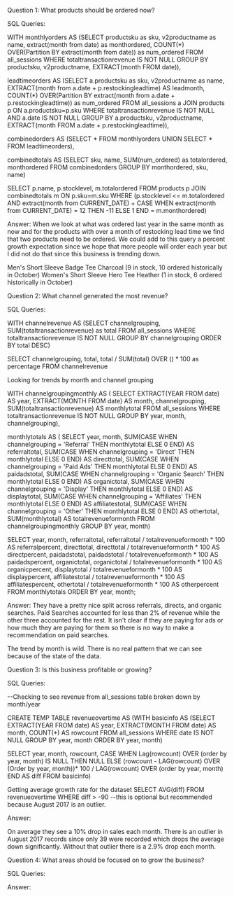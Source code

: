 Question 1: What products should be ordered now? 

SQL Queries:

WITH monthlyorders AS (SELECT productsku as sku, v2productname as name, 
	extract(month from date) as monthordered, 
	COUNT(*) OVER(Partition BY extract(month from date)) as num_ordered
FROM all_sessions
WHERE totaltransactionrevenue IS NOT NULL
GROUP BY productsku, v2productname, EXTRACT(month FROM date)),

leadtimeorders AS (SELECT a.productsku as sku, v2productname as name,
	EXTRACT(month from a.date + p.restockingleadtime) AS leadmonth,
	COUNT(*) OVER(Partition BY extract(month from a.date + p.restockingleadtime)) as num_ordered
FROM all_sessions a
JOIN products p
ON a.productsku=p.sku
WHERE totaltransactionrevenue IS NOT NULL AND a.date IS NOT NULL
GROUP BY a.productsku, v2productname, EXTRACT(month FROM a.date + p.restockingleadtime)),

combinedorders AS (SELECT * FROM monthlyorders UNION SELECT * FROM leadtimeorders),

combinedtotals AS (SELECT sku, name, SUM(num_ordered) as totalordered, monthordered
FROM combinedorders
GROUP BY monthordered, sku, name)

SELECT p.name, p.stocklevel, m.totalordered
FROM products p
JOIN combinedtotals m
ON p.sku=m.sku
WHERE 
	 (p.stocklevel <= m.totalordered
	AND
	extract(month from CURRENT_DATE) + CASE 
		WHEN extract(month from CURRENT_DATE) = 12 
		THEN -11 
		ELSE 1 END = m.monthordered)

Answer: 
When we look at what was ordered last year in the same month as now and for the products with over a month of restocking lead time we find that two products need to be ordered. We could add to this query a percent growth expectation since we hope that more people will order each year but I did not do that since this business is trending down. 

Men's Short Sleeve Badge Tee Charcoal (9 in stock, 10 ordered historically in October)
Women's Short Sleeve Hero Tee Heather (1 in stock, 6 ordered historically in October)


Question 2: What channel generated the most revenue? 

SQL Queries:

WITH channelrevenue AS (SELECT channelgrouping, SUM(totaltransactionrevenue) as total
FROM all_sessions
WHERE totaltransactionrevenue IS NOT NULL
GROUP BY channelgrouping
ORDER BY total DESC)

SELECT channelgrouping, total, total / SUM(total) OVER () * 100 as percentage
FROM channelrevenue

Looking for trends by month and channel grouping

WITH channelgroupingmonthly AS (
    SELECT EXTRACT(YEAR FROM date) AS year, EXTRACT(MONTH FROM date) AS month, channelgrouping,
    	SUM(totaltransactionrevenue) AS monthlytotal
    FROM all_sessions
    WHERE totaltransactionrevenue IS NOT NULL
    GROUP BY year, month, channelgrouping),
	
monthlytotals AS (
    SELECT year, month,
        SUM(CASE WHEN channelgrouping = 'Referral' THEN monthlytotal ELSE 0 END) AS referraltotal,
        SUM(CASE WHEN channelgrouping = 'Direct' THEN monthlytotal ELSE 0 END) AS directtotal,
        SUM(CASE WHEN channelgrouping = 'Paid Ads' THEN monthlytotal ELSE 0 END) AS paidadstotal,
        SUM(CASE WHEN channelgrouping = 'Organic Search' THEN monthlytotal ELSE 0 END) AS organictotal,
	SUM(CASE WHEN channelgrouping = 'Display' THEN monthlytotal ELSE 0 END) AS displaytotal,
	SUM(CASE WHEN channelgrouping = 'Affiliates' THEN monthlytotal ELSE 0 END) AS affiliatestotal,
	SUM(CASE WHEN channelgrouping = 'Other' THEN monthlytotal ELSE 0 END) AS othertotal,
        SUM(monthlytotal) AS totalrevenueformonth
    FROM channelgroupingmonthly
    GROUP BY year, month)
	
SELECT 
    year, month, referraltotal,
    referraltotal / totalrevenueformonth * 100 AS referralpercent, directtotal,
    directtotal / totalrevenueformonth * 100 AS directpercent, paidadstotal,
    paidadstotal / totalrevenueformonth * 100 AS paidadspercent, organictotal,
    organictotal / totalrevenueformonth * 100 AS organicpercent,
	displaytotal / totalrevenueformonth * 100 AS displaypercent,
    affiliatestotal / totalrevenueformonth * 100 AS affiliatespercent,
    othertotal / totalrevenueformonth * 100 AS otherpercent
FROM monthlytotals
ORDER BY year, month;

Answer:
They have a pretty nice split across referrals, directs, and organic searches. Paid Searches accounted for less than 2% of revenue while the other three accounted for the rest. It isn't clear if they are paying for ads or how much they are paying for them so there is no way to make a recommendation on paid searches. 

The trend by month is wild. There is no real pattern that we can see because of the state of the data. 


Question 3: Is this business profitable or growing? 

SQL Queries:

--Checking to see revenue from all_sessions table broken down by month/year

CREATE TEMP TABLE revenueovertime AS (WITH basicinfo AS (SELECT EXTRACT(YEAR FROM date) AS year, 
    EXTRACT(MONTH FROM date) AS month, 
    COUNT(*) AS rowcount
FROM all_sessions
WHERE date IS NOT NULL
GROUP BY year, month
ORDER BY year, month)

SELECT year, month, rowcount, 
	CASE WHEN Lag(rowcount) OVER (order by year, month) IS NULL THEN NULL
	ELSE (rowcount - LAG(rowcount) OVER (Order by year, month))* 100 / LAG(rowcount) OVER (order by year, month) 
	END AS diff
FROM basicinfo)

Getting average growth rate for the dataset
SELECT AVG(diff)
FROM revenueovertime
WHERE diff > -90 --this is optional but recommended because August 2017 is an outlier. 


Answer:

On average they see a 10% drop in sales each month. There is an outlier in August 2017 records since only 39 were recorded which drops the average down significantly. Without that outlier there is a 2.9% drop each month. 

Question 4: What areas should be focused on to grow the business?  

SQL Queries:

Answer: